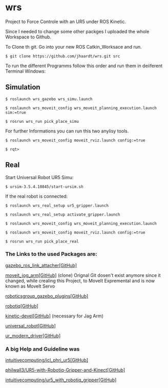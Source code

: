 # wrs
Project to Force Controle with an UR5 under ROS Kinetic.

Since I needed to change some other packges I uploaded the whole Workspace to Github.

To Clone th git. Go into your new ROS Catkin_Worksace and run.

`$ git clone https://github.com/jhaardt/wrs.git src`


To run the different Programms follow this order and run them in deiiferent Terminal Windows:

## Simulation

`$ roslaunch wrs_gazebo wrs_simu.launch`

`$ roslaunch wrs_moveit_config wrs_moveit_planning_execution.launch sim:=true`

`$ rosrun wrs_run pick_place_simu`


For further Informations you can run this two anylisy tools.

`$ roslaunch wrs_moveit_config moveit_rviz.launch config:=true`

`$ rqt>`


## Real

Start Universal Robot UR5 Simu:  

`$ ursim-3.5.4.10845/start-ursim.sh`


If the real robot is connected:

`$ roslaunch wrs_real_setup ur5_gripper.launch`

`$ roslaunch wrs_real_setup activate_gripper.launch`

`$ roslaunch wrs_moveit_config wrs_moveit_planning_execution.launch`

`$ roslaunch wrs_moveit_config moveit_rviz.launch config:=true`

`$ rosrun wrs_run pick_place_real`


### The Links to the used Packages are:

[gazebo_ros_link_attacher[GitHub]](https://github.com/pal-robotics/gazebo_ros_link_attacher)

[moveit_jog_arm[GitHub]](https://github.com/inmo-jang/moveit_jog_arm) (clone) Orignal Git dosen't exist anymore since it changed, while crealing this Project, to MoveIt Expremental and is now known as MoveIt Servo

[roboticsgroup_gazebo_plugins[GitHub]](https://github.com/roboticsgroup/roboticsgroup_gazebo_plugins)

[robotiq[GitHub]](https://github.com/ros-industrial/robotiq)

[kinetic-devel[GitHub]](https://github.com/machinekoder/ros_pytest/tree/kinetic-devel) (necessary for Jag Arm)

[universal_robot[GitHub]](https://github.com/ros-industrial/universal_robot)

[ur_modern_driver[GitHub]](https://github.com/ros-industrial/ur_modern_driver/tree/master)


### A big Help and Guideline was 
[intuitivecomputing/icl_phri_ur5[GitHub]](https://github.com/intuitivecomputing/icl_phri_ur5)

[philwall3/UR5-with-Robotiq-Gripper-and-Kinect[GitHub]](https://github.com/philwall3/UR5-with-Robotiq-Gripper-and-Kinect)

[intuitivecomputing/ur5_with_robotiq_gripper[GitHub]](https://github.com/intuitivecomputing/ur5_with_robotiq_gripper)
